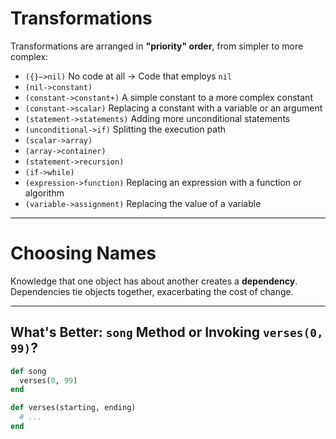# Transformations

Transformations are arranged in **"priority" order**, from simpler to more complex:

- `({}–>nil)` No code at all → Code that employs `nil`
- `(nil->constant)`
- `(constant->constant+)` A simple constant to a more complex constant
- `(constant->scalar)` Replacing a constant with a variable or an argument
- `(statement->statements)` Adding more unconditional statements
- `(unconditional->if)` Splitting the execution path
- `(scalar->array)`
- `(array->container)`
- `(statement->recursion)`
- `(if->while)`
- `(expression->function)` Replacing an expression with a function or algorithm
- `(variable->assignment)` Replacing the value of a variable

---

# Choosing Names

Knowledge that one object has about another creates a **dependency**. Dependencies tie objects together, exacerbating the cost of change.

---

## What's Better: `song` Method or Invoking `verses(0, 99)`?

```ruby
def song
  verses(0, 99)
end

def verses(starting, ending)
  # ...
end